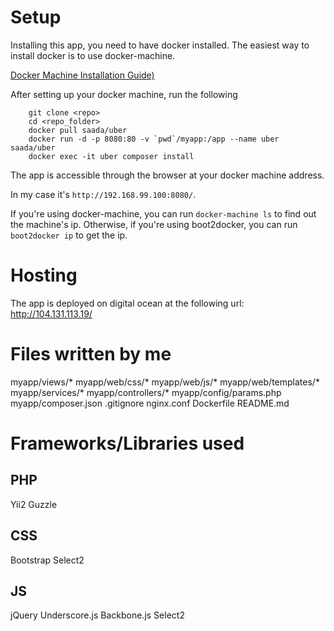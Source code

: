 # Setup

Installing this app, you need to have docker installed.
The easiest way to install docker is to use docker-machine.

[Docker Machine Installation Guide)](https://docs.docker.com/machine/)

After setting up your docker machine, run the following
		
		git clone <repo>
		cd <repo_folder>
		docker pull saada/uber
		docker run -d -p 8080:80 -v `pwd`/myapp:/app --name uber saada/uber
		docker exec -it uber composer install

The app is accessible through the browser at your docker machine address.

In my case it's `http://192.168.99.100:8080/`.

If you're using docker-machine, you can run `docker-machine ls` to find out the machine's ip.
Otherwise, if you're using boot2docker, you can run `boot2docker ip` to get the ip.

# Hosting

The app is deployed on digital ocean at the following url: http://104.131.113.19/

# Files written by me
myapp/views/*
myapp/web/css/*
myapp/web/js/*
myapp/web/templates/*
myapp/services/*
myapp/controllers/*
myapp/config/params.php
myapp/composer.json
.gitignore
nginx.conf
Dockerfile
README.md

# Frameworks/Libraries used
## PHP
Yii2
Guzzle
## CSS
Bootstrap
Select2
## JS
jQuery
Underscore.js
Backbone.js
Select2
